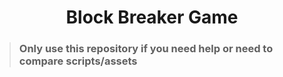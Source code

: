 <html>  
    <body>
        <h1 align="center">Block Breaker Game</h1>
        <blockquote>
            <h3>Only use this repository if you need help or need to compare scripts/assets</h3>
        </blockquote>
    </body>
</html>
